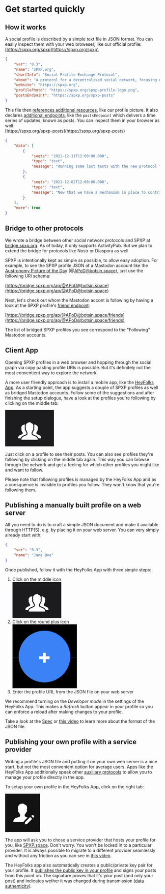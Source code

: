 # Get started quickly

## How it works

A social profile is described by a simple text file in JSON format. You can easily inspect them with your web broweser, like  our official profile:   
[https://spxp.org/spxp](https://spxp.org/spxp)

```json
{
    "ver": "0.3",
    "name": "SPXP.org",
    "shortInfo": "Social Profile Exchange Protocol",
    "about": "A protocol for a decentralised social network, focusing on privacy, security and individual sovereignty.",
    "website": "https://spxp.org",
    "profilePhoto": "https://spxp.org/spxp-profile-logo.png",
    "postsEndpoint": "https://spxp.org/spxp-posts"
}
```

This file then [references additional resources](https://github.com/spxp/spxp-specs/blob/v0.3/SPXP-Spec.md#5-social-profile-root-document), like our profile picture. It also declares [additional endpoints](https://github.com/spxp/spxp-specs/blob/v0.3/SPXP-Spec.md#10-posts-endpoint), like the `postsEndpoint` which delivers a time series of updates, known as posts. You can inspect them in your browser as well:  
[https://spxp.org/spxp-posts](https://spxp.org/spxp-posts)

```json
{
    "data": [
        {
            "seqts": "2021-12-11T12:00:00.000",
            "type": "text",
            "message": "Running some last tests with the new protocol features. You will soon see PRs..."
        },
        {
            "seqts": "2021-12-02T12:00:00.000",
            "type": "text",
            "message": "Now that we have a mechanism in place to contribute posts to peer profiles, we can build ..."
        }
    ],
    "more": true
}
```

## Bridge to other protocols

We wrote a bridge between other social network protocols and SPXP at [bridge.spxp.org](https://bridge.spxp.org). As of today, it only supports ActivityPub. But we plan to extend the bridge for protocols like Nostr or Diaspora as well.

SPXP is intentionally kept as simple as possible, to allow easy adoption. For example, to see the SPXP profile JSON of a Mastodon account like the [Austronomy Picture of the Day](https://botsin.space/@APoD) (@APoD@botsin.space), just use the following URI schema:

[https://bridge.spxp.org/ap/@APoD@botsin.space](https://bridge.spxp.org/ap/@APoD@botsin.space)  

Next, let's check out whom the Mastodon accont is following by having a look at the SPXP profile's [friend endpoint](https://github.com/spxp/spxp-specs/blob/master/SPXP-Spec.md#9-friends-endpoint):

[https://bridge.spxp.org/ap/@APoD@botsin.space/friends](https://bridge.spxp.org/ap/@APoD@botsin.space/friends)  

The list of bridged SPXP profiles you see correspond to the "Following" Mastodon accounts. 

## Client App

Opening SPXP profiles in a web browser and hopping through the social graph via copy pasting profile URIs is possible. But it's definitely not the most conventient way to explore the network. 

A more user friendly approach is to install a mobile app, like the [HeyFolks App](https://heyfolks.app). As a starting point, the app suggests a couple of SPXP profiles as well as bridged Mastodon accounts. Follow some of the suggestions and after finishing the setup dialogue, have a look at the profiles you're following by clicking on the middle tab:

![middle-tab icon][middle-tab]

Just click on a profile to see their posts. You can also see profiles they're following by clicking on the middle tab again. This way you can browse through the network and get a feeling for which other profiles you might like and want to follow.

Please note that following profiles is managed by the HeyFolks App and as a consquence is invisible to profiles you follow. They won't know that you're following them.



## Publishing a manually built profile on a web server

All  you need to do is to craft a simple JSON document and make it available through HTTP(S), e.g. by placing it on your web server. You can very simply already start with:

```json
{
    "ver": "0.3",
    "name": "Jane Doe"
}
```

Once published, follow it with the HeyFolks App with three simple steps:
1. Click on the middle icon  
   ![middle-tab icon][middle-tab]
2. Click on the round plus icon  
   ![round-plus][round-plus]  
3. Enter the profile URL from the JSON file on your web server

We recommend turning on the *Developer mode* in the settings of the HeyFolks App. This makes a *Refresh* button appear in your profile so you can enforce a reload after making changes to your profile.

Take a look at the [Spec](https://github.com/spxp/spxp-specs/blob/master/SPXP-Spec.md) or [this video](https://www.youtube.com/watch?v=C0S0Oa4G1M4) to learn more about the format of the JSON file.

## Publishing your own profile with a service provider

Writing a profile's JSON file and putting it on your own web server is a nice start, but not the most convenient option for average users. Apps like the HeyFolks App additionally speak other [auxiliary protocols](https://github.com/spxp/spxp-specs/blob/master/SPXP-SPE-Spec.md) to allow you to manage your profile directly in the app.

To setup your own profile in the HeyFolks App, click on the right tab:

![right-tab][right-tab]

The app will ask you to chose a service provider that hosts your profile for you, like [SPXP.space](https://spxp.space). Don't worry. You won't be locked in to a particular provider. It is always possible to migrate to a different provider seamlessly and without any friction as you can see in [this video](https://www.youtube.com/watch?v=kDv0rW8uEwA).

The HeyFolks app also automatically creates a public/private key pair for your profile. It [publishes the public key in your profile](https://github.com/spxp/spxp-specs/blob/master/SPXP-Spec.md#6-profile-reference-object) and signs your posts from this point on. The signature proves that it's your post (and only your post) and indicates wether it was changed during transmission ([data authenticity](https://github.com/spxp/spxp-specs/blob/master/SPXP-Spec.md#8-data-authenticity)).



 
[middle-tab]:./assets/middle-tab.jpg?s=50
[round-plus]:./assets/round-plus.jpg?s=50
[right-tab]:./assets/right-tab.jpg?s=50